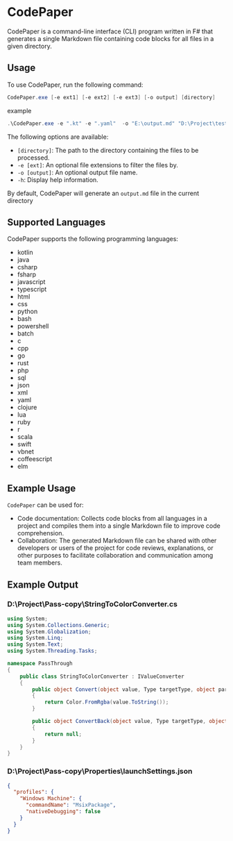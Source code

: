 # CodePaper
CodePaper is a command-line interface (CLI) program written in F# that generates a single Markdown file containing code blocks for all files in a given directory.

## Usage

To use CodePaper, run the following command:

```ps1
CodePaper.exe [-e ext1] [-e ext2] [-e ext3] [-o output] [directory]
```

example
```ps1
.\CodePaper.exe -e ".kt" -e ".yaml"  -o "E:\output.md" "D:\Project\test\src\main"
```

The following options are available:

- `[directory]`: The path to the directory containing the files to be processed.
- `-e [ext]`: An optional file extensions to filter the files by.
- `-o [output]`: An optional output file name.
- `-h`: Display help information.

By default, CodePaper will generate an `output.md` file in the current directory

## Supported Languages

CodePaper supports the following programming languages:

- kotlin
- java
- csharp
- fsharp
- javascript
- typescript
- html
- css
- python
- bash
- powershell
- batch
- c
- cpp
- go
- rust
- php
- sql
- json
- xml
- yaml
- clojure
- lua
- ruby
- r
- scala
- swift
- vbnet
- coffeescript
- elm


## Example Usage
`CodePaper` can be used for:

- Code documentation: Collects code blocks from all languages in a project and compiles them into a single Markdown file to improve code comprehension.
- Collaboration: The generated Markdown file can be shared with other developers or users of the project for code reviews, explanations, or other purposes to facilitate collaboration and communication among team members.


## Example Output


### D:\Project\Pass-copy\StringToColorConverter.cs

```csharp
using System;
using System.Collections.Generic;
using System.Globalization;
using System.Linq;
using System.Text;
using System.Threading.Tasks;

namespace PassThrough
{
    public class StringToColorConverter : IValueConverter
    {
        public object Convert(object value, Type targetType, object parameter, CultureInfo culture)
        {
            return Color.FromRgba(value.ToString());
        }

        public object ConvertBack(object value, Type targetType, object parameter, CultureInfo culture)
        {
            return null;
        }
    }
}

```

### D:\Project\Pass-copy\Properties\launchSettings.json

```json
{
  "profiles": {
    "Windows Machine": {
      "commandName": "MsixPackage",
      "nativeDebugging": false
    }
  }
}
```

